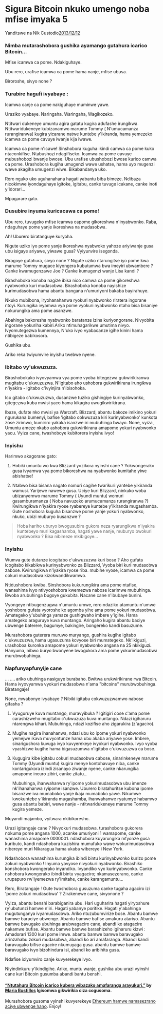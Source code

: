 # Sigura Bitcoin nkuko umengo noba mfise imyaka 5

Yanditswe na Nik Custodio[2013/12/12](https://www.freecodecamp.org/news/explain-bitcoin-like-im-five-73b4257ac833/)

<LanguageDropdown/>

### Nimba mutarashobora gushika ayamango gutahura icarico Bitcoin…

Mfise icamwa ca pome. Ndakiguhaye.

Ubu rero, urafise icamwa ca pome hama nanje, mfise ubusa.

Biroroshe, sivyo none ?

### Turabire hagufi ivyabaye :

Icamwa canje ca pome nakiguhaye muminwe yawe.

Uraziko vyabaye. Naringaha. Waringaha, Wagikozeko.

Ntitwari dukeneye umuntu agira gatatu kugira adufashe irungikwa. Ntitwaridukeneye kubizanamwo marume Tommy ( N'umucamanza rurangiranwa) kugira yicarane natwe kuntebe y'ikiranda, hama yemezeko icamwa ca pome cavuye iwanje kija iwawe.

Icamwa ca pome n'icawe! Sinshobora kuguha ikindi camwa ca pome kuko ntaconkifise. Ntabushozi ndagifiseko. Icamwa ca pome cavuye mubushobozi bwanje bwose. Ubu urafise ubushobozi bwose kurico camwa ca pome. Urashobora kugiha umugenzi wawe ushatse, hama uyo mugenzi wawe akagiha umugenzi wiwe. Bikabandanya uko.

Rero nguko uko uguhanahana hagati yabantu biba bimeze. Ndibaza nicokimwe iyondaguhaye igitoke, igitabu, canke tuvuge icakane, canke inoti y'idorari…

Mpagarare gato.

### Dusubire inyuma kuricacawa ca pome!

Ubu rero, tuvugeko mfise icamwa capome gikoreshwa n'inyabwonko. Raba, ndaguhaye pome yanje ikoreshwa na mudasobwa.

Ah! Uburero biratanguye kuryoha.

Nigute uziko iyo pome yanje ikoreshwa nyabwoko yahoze ariyiwanje gusa ubu isigaye ariyawe, yiwawe gusa? Vyiyunvire isegonda.

Biragoye gutahura, sivyo none ? Nigute uziko ntarungitse iyo pome kwa marume Tommy mugace kiyongera kubutumwa bwa imeyiri ubwambere ? Canke kwamugenzawe Joe ? Canke kumugenzi wanje Lisa kandi ?

Birashoboka konoba nagize ibisa nico camwa ca pome gikoreshwa nyabwonko kuri mudasobwa. Birashoboka konoba nayishize kurimudasobwa hama abantu bangana n'umuriyoni bakaba bayirahuye.

Nkuko mubibona, iryohanahanwa ryokuri nyabwonko riratera ingorane ntoyi. Kurungika ivyamwa vya pome vyokuri nyabwonko ntaho bisa bisaniye nokurungika ama pome asanzwe.

Abahinga bakoresha nyabwonko baratanze izina kuriyongorane. Nivyobita ingorane yokuriha kabiri.Ariko ntimuhagarikwe umutima nivyo. Ivyomutegezwa kumennya, N'uko ivyo vyabacanze igihe kinini hama ntibigeze babikosora.

Gushika ubu.

Ariko reka twiyumvire inyishu twebwe nyene.

### Ibitabo vy'ukwuzuza.

Birashobokako ivyovyamwa vya pome vyoba bitegezwa gukwirikiranwa mugitabu c'ukwuzuzwa. N'igitabo aho ushobora gukwirikirana irungikwa n'iyakira - Igitabo c'ivyinjira n'ibisohoka.

Ico gitabo c'ukwuzuzwa, dusanzwe tuziko gishingiye kurinyabwonko, gitegezwa kuba mwisi yaco hama kikagira uwugikwirikirana.

Ibaze, dufate nko mwisi ya Warcraft. Blizzard, abantu bakoze imikino yokuri ngurukana bumenyi, bafise 'igitabo cokwuzuza kiri kurinyabwonko' kunkota zose zirimwo, kumiriro yakaka isanzwe iri mubuhinga bwayo. None, vyiza, Umuntu ameze nkabo ashobora gukwirikirana amapome yokuri nyabwonko yacu. Vyiza cane, twashoboye kubitorera inyishu ivyo!

### Inyishu

Harimwo akagorane gato:

1) Hobiki umuntu wo kwa Blizzard yozikora nyinshi cane ? Yokwongerako gusa ivyamwa vya pome bikoreshwa na nyabwonko kumitahe yiwe abishatse!

2) Ntabwo bisa bisana nagato nomuri cagihe twarikuri yantebe yikiranda wamusi. Yarijewe nawewe gusa. Uciye kuri Blizzard, ninkuko woba ubizanyemwo marume Tommy ( Uyundi muntu) womuri gasamburamanza ( Noba navuzeko arumucamanza rurangiranwa ?) Kwirungikwa n'iyakira ryose ryabereye kuntebe y'ikiranda mugashamba. Gute noshobora kuguha bisanzwe pome yanje yokuri nyabwonko, nkuko, ubizi muburyo busanzwe ?

> Hoba hariho uburyo bwogusubira gukora neza ryarungikwa n'iyakira kuntebeyo muri kagashamba, hagati yawe nanje, muburyo bwokuri nyabwonko ? Bisa nibimeze mkibigoye...

### Inyishu

Wumva gute dutanze icogitabo c'ukwuzuzwa kuri bose ? Aho gufata icogitabo kikabikwa kurinyabwonko za Blizzard, Vyoba biri kuri mudasobwa zabose. Kwirungikwa n'iyakira ryose riba. mubihe vyose, icamwa ca pome cokuri mudasobwa kizokwandikwamwo.

Ntidushobora kwiba. Sinshobora kukurungikira ama pome ntafise, wanashima ivyo ntivyoshobora kwemezwa nabose icarimwe mubuhinga. Bwoba arubuhinga bugoye gukubita. Nacane cane n'ibubaye bunini.

Vyongeye ntibugenzugwa n'umuntu umwe, rero ndaziko atamuntu n'umwe yoshobora gufata vyoroshe ko agomba yihe ama pome yokuri mudasobwa. Amategeko y'ubuhinga yamaze gushigwaho imbere y'igihe. Hama amategeko araguruye kuva muntango. Aringaho kugira abantu baciye ubwenge baterere, bagumye, bakingire, bongereko kandi basuzume.

Murashobora guterera muruwo muryango, gushira kugihe igitabo c'ukwuzuzwa, hama ugasuzuma kovyose biri mumategeko. Nk'ikiguzi, urashoboa kuronka amapome yokuri nyabwonko angana na 25 nkikiguzi. Hanyuma, nibwo buryo bwonyene bwogukora ama pome yokurimudasobwa murubwobuhinga.

### Napfunyapfunyije cane

… .... ariko ubuhinga nasiguye burabaho. Bwitwa urukwirikirane rwa Bitcoin. Hama ivyovyamwa vyokuri mudasobwa n'ama "bitcoins" murubwobuhinga. Biratangaje!

None, mwabonye ivyabaye ? Nibiki igitabu cokwuzuzwamwo nabose gifasha ?

1) Vyuguruye kuva muntango, muravyibuka ? Igitigiri cose c'ama pome carashizweho mugitabo c'ukwuzuza kuva muntango. Ndazi igiharuru ntarengwa kihari. Mubuhinga, ndazi kozifise aho zigarukira (z'agaciro).

2) Mugihe nagira ihanahanwa, ndazi ubu ko ipome yokuri nyabwonko yemejwe ikava muvyontunze hama ubu akaba ariyawe yose. Imbere, sinarigushora kuvuga ivyo kuvyerekeye ivyokuri nyabwonko. Ivyo vyoba vyashizwe kugihe hama bigasuzumwa n'igitabo c'ukwuzuzwa ca bose.

3) Kugugira kibe igitabu cokuri mudasobwa cabose, sinarinkeneye marume Tommy (Uyundi muntu) kugira menye kontohavuye niba, canke kontarigukora izindi zisanayo ziwanje nyene, canke nkarungika amapome incuro zibiri, canke zitatu…

    Mubuhinga, ihanwahanwa ry'ipome yokurimudasobwa ubu imenze nk'ihanahanwa ryipome isanzwe. Uburero biratahuritse kubona ipome bisanzwe iva mumaboko yanje ikaja mumaboko yawe. Nikumwe kwokuntebe y'ikiranda mugashamba, ihanwahanwe ryatumye habamwo gusa abantu babiri, wewe nanje - ntitwaridukeneye marume Tommy kugira yemeze.

Muyandi majambo, vyitwara nkibikoresho.

Urazi igitangaje cane ? Nivyokuri mudasobwa. turashobora gukorera nokuma pome angana 1000, acanke umuriyoni 1 wamapome, canke wanashima amapome 0000001. ndashobora kuyarungika mfyonze gusa kuributo, kandi ndashobora kuzishira mumufuko wawe wokurimudasobwa nibereye muri Nikaragua hama ukaba wibereye i New York.

Ndashobora wanashima kurungika ibindi bintu kurinyabwonko kurizo pome zokuri nyabwonko ! Inyuma yavyose nivyokuri nyabwonko. Birashiko konshobora kwongerako inyandiko. Ivyandiko vyo kurinyabwonko. Canke nshobora kwongerako ibindi bintu vyagaciro; nkamasezerano, canke urupapuro rw'iyemezwa ry'imitahe, canke karangamuntu...

Rero, Biratangaje ! Gute twoshobora gusuzuma canke tugaha agaciro izi 'pome zokuri mudasobwa' ? Zirakenewe cane, sivyonone ?

Vyiza, abantu benshi barabiganira ubu. Hari uguharira hagati yiryoshure ry'ubutunzi hamwe n'iri. Hagati yabanye poritike. Hagati y'abahinga mugutunganya ivyamudasobwa. Ariko ntuzubumvirize bose. Abantu bamwe bamwe baraciye ubwenge. Abantu bamwe bafise amakuru atariyo. Abantu bamwe bavugako ubuhinga arubwagaciro cane, abandi ko atagacire nakamwe bufise. Abantu bamwe bamwe barashizeho igiharuru kizwi : Amadorari 1300 kuri pome imwe. abantu bamwe bamwe baravugako arinzahabu zokuri mudasobwa, abandi ko ari amafaranga. Abandi kandi baravugako bifise agacire nkumuyaga gusa. abantu bamwe bamwe baravugako ivyo bizohindura isi, abandi ko aribihita gusa.

Ndafise iciyumviro canje kuvyerekeye ivyo.

Niyindinkuru y'ikindigihe. Ariko, muntu wanje, gushika ubu urazi vyinshi cane kuri Bitcoin gusumba abandi bantu benshi.

#### [“Ntutahura Bitcoin icarico kubera wibazako amafaranga arayukuri.”](https://medium.com/@mariabustillos/you-dont-understand-bitcoin-because-you-think-money-is-real-5aef45b8e952?source=linkShare-2d6f142ff3cc-1512362100) by [Maria Bustillos](https://www.freecodecamp.org/news/explain-bitcoin-like-im-five-73b4257ac833/undefined) Igisomwa gikwirikia ciza cogusoma.

Murashobora gusoma vyinshi kuvyerekeye [Ethereum hamwe namasezrano aciye ubwenge hano](https://medium.freecodecamp.org/smart-contracts-for-dummies-a1ba1e0b9575?source=linkShare-2d6f142ff3cc-1512086124). Enjoy!
